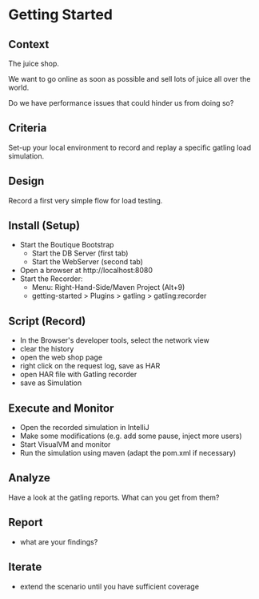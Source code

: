Getting Started
==========

Context
---------------
The juice shop.

We want to go online as soon as possible and sell lots of juice all over the world. 

Do we have performance issues that could hinder us from doing so?

Criteria
---------------
Set-up your local environment to record and replay a specific gatling load simulation.

Design
---------------
Record a first very simple flow for load testing.

Install (Setup)
---------------
- Start the Boutique Bootstrap
   - Start the DB Server (first tab)
   - Start the WebServer (second tab)
- Open a browser at http://localhost:8080
- Start the Recorder:
    - Menu: Right-Hand-Side/Maven Project (Alt+9)
    - getting-started > Plugins > gatling > gatling:recorder 

Script (Record)
---------------
- In the Browser's developer tools, select the network view
- clear the history
- open the web shop page
- right click on the request log, save as HAR
- open HAR file with Gatling recorder
- save as Simulation

Execute and Monitor
---------------
- Open the recorded simulation in IntelliJ
- Make some modifications (e.g. add some pause, inject more users)
- Start VisualVM and monitor 
- Run the simulation using maven (adapt the pom.xml if necessary)

Analyze
---------------
Have a look at the gatling reports. What can you get from them?

Report
---------------
- what are your findings?
 
Iterate
---------------
- extend the scenario until you have sufficient coverage 
